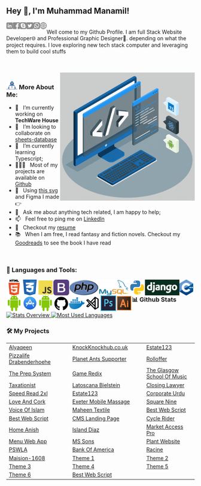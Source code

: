 ## Hey 👋, I'm Muhammad Manamil!
<a href='#0'><img align='left' src="https://github.com/manamil-coder/manamil-coder/blob/main/images/linkedin.png" height='18px'/></a>
<a href='#0'><img align='left' src="https://github.com/manamil-coder/manamil-coder/blob/main/images/facebook.png" height='18px'/></a>
<a href='#0'><img align='left' src="https://github.com/manamil-coder/manamil-coder/blob/main/images/skype.png" height='18px'/></a>
<a href='#0'><img align='left' src="https://github.com/manamil-coder/manamil-coder/blob/main/images/twitter.png" height='18px'/></a>
<a href='#0'><img align='left' src="https://github.com/manamil-coder/manamil-coder/blob/main/images/whatsapp.png" height='18px'/></a>
<a href='#0'><img align='left' src="https://github.com/manamil-coder/manamil-coder/blob/main/images/website.png" height='18px'/></a>
<br>
Well come to my Github Profile. I am full Stack Website Developer🌐 and Professional Graphic Designer🎨. depending on what the project requires. I love exploring new tech stack computer and leveraging them to build cool stuffs

<br/>
<br/>

<img align="right" alt="GIF" src="https://github.com/manamil-coder/manamil-coder/blob/main/images/techstack.gif" width="360px"/>

### <img alt="GIF" src="https://github.com/manamil-coder/manamil-coder/blob/main/images/Developer.gif" width="30px"/> More About Me:

- 🔭 &nbsp; I’m currently working on **TechWare House**
- 🤝 &nbsp; I’m looking to collaborate on [sheets-database](https://github.com/rahul-jha98/sheets-database)
- 🌱 &nbsp; I’m currently learning Typescript; 
- 👨🏻‍💻 &nbsp; Most of my projects are available on [Github](https://github.com/rahul-jha98?tab=repositories)
- 🎨 &nbsp; Using [this svg](https://storyset.com/illustration/javascript-frameworks/amico) and Figma I made 👉
- 💬 &nbsp; Ask me about anything tech related, I am happy to help;
- 📫 &nbsp; Feel free to ping me on [LinkedIn](https://www.linkedin.com/in/rahul-jha98/)
- 📝 &nbsp; Checkout my [resume](https://drive.google.com/file/d/1ZpR5pVBTnl_Qybq7GE3MGy1SB1JehVSE/view?usp=sharing)
- 📚 &nbsp; When I am free, I read fantasy and fiction novels. Checkout my [Goodreads](https://www.goodreads.com/rahul-jha98) to see the book I have read

<br>

### 🔨 Languages and Tools:
<img align="left" src="https://github.com/manamil-coder/manamil-coder/blob/main/images/languages-icons/html.png" alt="pytorch" height="42px"/>
<img align="left" src="https://github.com/manamil-coder/manamil-coder/blob/main/images/languages-icons/css.png" alt="pytorch" height="42px"/>
<img align="left" src="https://github.com/manamil-coder/manamil-coder/blob/main/images/languages-icons/js.png" alt="pytorch" height="42px"/>
<img align="left" src="https://github.com/manamil-coder/manamil-coder/blob/main/images/languages-icons/download.png" alt="pytorch" height="42px"/>
<img align="left" src="https://github.com/manamil-coder/manamil-coder/blob/main/images/languages-icons/php.png" alt="pytorch" height="42px"/>
<img align="left" src="https://github.com/manamil-coder/manamil-coder/blob/main/images/languages-icons/mysql.png" alt="pytorch" height="42px"/>
<img align="left" src="https://github.com/manamil-coder/manamil-coder/blob/main/images/languages-icons/phython.png" alt="pytorch" height="42px"/>
<img align="left" src="https://github.com/manamil-coder/manamil-coder/blob/main/images/languages-icons/django-dark.png" alt="pytorch" height="42px"/>
<img align="left" src="https://github.com/manamil-coder/manamil-coder/blob/main/images/languages-icons/c++.svg" alt="pytorch" height="42px"/>
<img align="left" src="https://github.com/manamil-coder/manamil-coder/blob/main/images/languages-icons/android.png" alt="pytorch" height="42px"/>
<img align="left" src="https://github.com/manamil-coder/manamil-coder/blob/main/images/languages-icons/ios-app.png" alt="pytorch" height="42px"/>
<img align="left" src="https://github.com/manamil-coder/manamil-coder/blob/main/images/languages-icons/android.png" alt="pytorch" height="42px"/>
<img align="left" src="https://github.com/manamil-coder/manamil-coder/blob/main/images/languages-icons/github.png" alt="pytorch" height="42px"/>
<img align="left" src="https://github.com/manamil-coder/manamil-coder/blob/main/images/languages-icons/dock.png" alt="pytorch" height="42px"/>
<img align="left" src="https://github.com/manamil-coder/manamil-coder/blob/main/images/languages-icons/vscode.png" alt="pytorch" height="42px"/>
<img align="left" src="https://github.com/manamil-coder/manamil-coder/blob/main/images/languages-icons/photoshop.png" alt="pytorch" height="42px"/>
<img align="left" src="https://github.com/manamil-coder/manamil-coder/blob/main/images/languages-icons/illustrator.png" alt="pytorch" height="42px"/>


<br>

### 📊 Github Stats
<a href='https://github.com/manamil-coder'>
  
![Stats Overview](https://github-readme-stats.vercel.app/api?username=manamil-coder&show_icons=false)
![Most Used Languages](https://github-readme-stats.vercel.app/api/top-langs/?username=manamil-coder&layout=compact)

</a>

### 🛠️ My Projects

<table width=100%>
  <tr>
     <td width="300"><a href="http://alyaqeen.org/" target="_blank">Alyaqeen</a></td>
     <td width="300"><a href="http://knockknockhub.co.uk" target="_blank">KnockKnockhub.co.uk</a></td>
     <td width="300"><a href="http://estate123.com/" target="_blank">Estate123</a></td>
  </tr>
  <tr>
     <td width="300"><a href="http://pizzalife-drabenderhoehe.de/" target="_blank">Pizzalife Drabenderhoehe</a></td>
     <td width="300"><a href="https://planetants-supporter.com/" target="_blank">Planet Ants Supporter</a></td>
     <td width="300"><a href="https://rolloffer.com/" target="_blank">Rolloffer</a></td>
  </tr>
   <tr>
     <td width="300"><a href="http://theprepsystem.com/" target="_blank">The Prep System</a></td>
     <td width="300"><a href="http://gameredix.com/" target="_blank">Game Redix</a></td>
     <td width="300"><a href="http://theglasgowschoolofmusic.co.uk/" target="_blank">The Glasgow School Of Music</a></td>
  </tr>
   <tr>
     <td width="300"><a href="http://taxationist.com/" target="_blank">Taxationist</a></td>
     <td width="300"><a href="http://latoscana-bielstein.de/" target="_blank">Latoscana Bielstein</a></td>
     <td width="300"><a href="https://closinglawyer.ca/" target="_blank">Closing Lawyer</a></td>
  </tr>
   <tr>
     <td width="300"><a href="https://speedread2xl.com/" target="_blank">Speed Read 2xl</a></td>
     <td width="300"><a href="https://estate123.my/" target="_blank">Estate123</a></td>
     <td width="300"><a href="https://www.corporateurdu.com/" target="_blank">Corporate Urdu</a></td>
  </tr>
   <tr>
     <td width="300"><a href="https://loveandcork.com/" target="_blank">Love And Cork</a></td>
     <td width="300"><a href="https://exetermobilemassage.co.uk/" target="_blank">Exeter Mobile Massage</a></td>
     <td width="300"><a href="https://www.squarenine.pk/" target="_blank">Square Nine</a></td>
  </tr>
   <tr>
     <td width="300"><a href="http://voiceofislam.skylite.com/index.php/login" target="_blank">Voice Of Islam</a></td>
     <td width="300"><a href="https://maheentex.com/" target="_blank">Maheen Textile</a></td>
     <td width="300"><a href="http://207.180.236.232/~shakir/bestwebscript/" target="_blank">Best Web Script</a></td>
  </tr>
   <tr>
     <td width="300"><a href="http://207.180.236.232/~shakir/bestwebscript/" target="_blank">Best Web Script</a></td>
     <td width="300"><a href="http://207.180.236.232/~shakir/cms-landing-page/" target="_blank">CMS Landing Page</a></td>
     <td width="300"><a href="http://207.180.236.232/~shakir/cycle-rider/" target="_blank">Cycle Rider</a></td>
  </tr>
   <tr>
     <td width="300"><a href="http://207.180.236.232/~shakir/home-anish/" target="_blank">Home Anish</a></td>
     <td width="300"><a href="http://207.180.236.232/~shakir/island-diaz/" target="_blank">Island Diaz</a></td>
     <td width="300"><a href="http://207.180.236.232/~shakir/market-access-pro/" target="_blank">Market Access Pro</a></td>
  </tr>
   <tr>
     <td width="300"><a href="http://207.180.236.232/~shakir/menu-webapp/" target="_blank">Menu Web App</a></td>
     <td width="300"><a href="http://207.180.236.232/~shakir/mssons/" target="_blank">MS Sons</a></td>
     <td width="300"><a href="http://207.180.236.232/~shakir/plant-website" target="_blank">Plant Website</a></td>
  </tr>
   <tr>
     <td width="300"><a href="http://207.180.236.232/~skylite/pswla/" target="_blank">PSWLA</a></td>
     <td width="300"><a href="http://207.180.236.232/~shakir/bank-of-america/" target="_blank">Bank Of America</a></td>
     <td width="300"><a href="http://207.180.236.232/~shakir/racine/" target="_blank">Racine</a></td>
  </tr>
  <tr>
     <td width="300"><a href="http://207.180.236.232/~shakir/maision-1608/" target="_blank">Maision-1608</a></td>
    <td width="300"><a href="http://207.180.236.232/~shakir/theme-1/" target="_blank">Theme 1</a></td>
    <td width="300"><a href="http://207.180.236.232/~shakir/theme-2/" target="_blank">Theme 2</a></td>
  </tr>
   <tr>
     <td width="300"><a href="http://207.180.236.232/~shakir/theme-3/" target="_blank">Theme 3</a></td>
    <td width="300"><a href="http://207.180.236.232/~shakir/theme-4/" target="_blank">Theme 4</a></td>
    <td width="300"><a href="http://207.180.236.232/~shakir/theme-5/" target="_blank">Theme 5</a></td>
  </tr>
   <tr>
     <td width="300"><a href="http://207.180.236.232/~shakir/theme-6/" target="_blank">Theme 6</a></td>
    <td width="300"><a href="http://207.180.236.232/~shakir/bestwebscript/" target="_blank">Best Web Script</a></td>
    <td width="300"></td>
  </tr>
</table>





